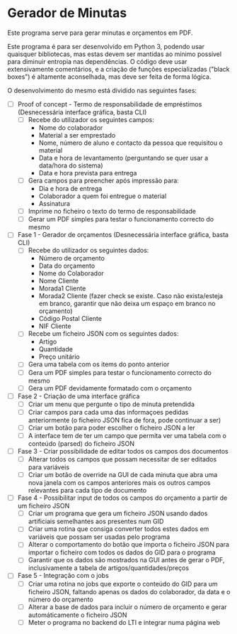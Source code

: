 # Gerador de Minutas

Este programa serve para gerar minutas e orçamentos em PDF. 

Este programa é para ser desenvolvido em Python 3, podendo usar quaisquer bibliotecas, mas estas devem ser mantidas ao mínimo possível para diminuir entropia nas dependências. O código deve usar extensivamente comentários, e a criação de funções especializadas ("black boxes") é altamente aconselhada, mas deve ser feita de forma lógica.

O desenvolvimento do mesmo está dividido nas seguintes fases:

- [ ] Proof of concept - Termo de responsabilidade de empréstimos (Desnecessária interface gráfica, basta CLI)
  - [ ] Recebe do utilizador os seguintes campos:
     - Nome do colaborador
     - Material a ser emprestado
     - Nome, número de aluno e contacto da pessoa que requisitou o material
     - Data e hora de levantamento (perguntando se quer usar a data/hora do sistema)
     - Data e hora prevista para entrega
  - [ ] Gera campos para preencher após impressão para:
     - Dia e hora de entrega
     - Colaborador a quem foi entregue o material
     - Assinatura
  - [ ] Imprime no ficheiro o texto do termo de responsabilidade
  - [ ] Gerar um PDF simples para testar o funcionamento correcto do mesmo
      
- [ ] Fase 1 - Gerador de orçamentos (Desnecessária interface gráfica, basta CLI)
  - [ ] Recebe do utilizador os seguintes dados:
     - Número de orçamento
     - Data do orçamento
     - Nome do Colaborador
     - Nome Cliente
     - Morada1 Cliente
     - Morada2 Cliente (fazer check se existe. Caso não exista/esteja em branco, garantir que não deixa um espaço em branco no orçamento)
     - Código Postal Cliente
     - NIF Cliente
  - [ ] Recebe um ficheiro JSON com os seguintes dados:
     - Artigo
     - Quantidade
     - Preço unitário
  - [ ] Gera uma tabela com os items do ponto anterior
  - [ ] Gera um PDF simples para testar o funcionamento correcto do mesmo
  - [ ] Gera um PDF devidamente formatado com o orçamento
      
- [ ] Fase 2 - Criação de uma interface gráfica
  - [ ] Criar um menu que pergunte o tipo de minuta pretendida
  - [ ] Criar campos para cada uma das informaçoes pedidas anteriormente (o ficheiro JSON fica de fora, pode continuar a ser)
  - [ ] Criar um botão para poder escolher o ficheiro JSON a ler
  - [ ] A interface tem de ter um campo que permita ver uma tabela com o conteúdo (parsed) do ficheiro JSON

- [ ] Fase 3 - Criar possibilidade de editar todos os campos dos documentos
  - [ ] Alterar todos os campos que possam necessitar de ser editados para variáveis
  - [ ] Criar um botão de override na GUI de cada minuta que abra uma nova janela com os campos anteriores mais os outros campos relevantes para cada tipo de documento
      
- [ ] Fase 4 - Possibilitar input de todos os campos do orçamento a partir de um ficheiro JSON
  - [ ] Criar um programa que gera um ficheiro JSON usando dados artificiais semelhantes aos presentes num GID
  - [ ] Criar uma rotina que consiga converter todos estes dados em variáveis que possam ser usadas pelo programa
  - [ ] Alterar o comportamento do botão que importa o ficheiro JSON para importar o ficheiro com todos os dados do GID para o programa
  - [ ] Garantir que os dados são mostrados na GUI antes de gerar o PDF, inclusivamente a tabela de artigos/quantidades/preços

- [ ] Fase 5 - Integração com o jobs
  - [ ] Criar uma rotina no jobs que exporte o conteúdo do GID para um ficheiro JSON, faltando apenas os dados do colaborador, da data e o número do orçamento
  - [ ] Alterar a base de dados para incluir o número de orçamento e gerar automáticamente o ficheiro JSON
  - [ ] Meter o programa no backend do LTI e integrar numa página web
